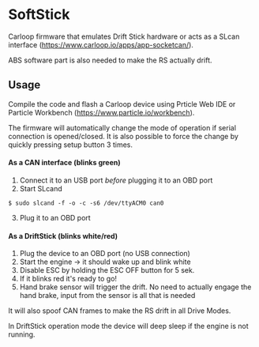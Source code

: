 # SoftStick
Carloop firmware that emulates Drift Stick hardware or acts as a SLcan interface (https://www.carloop.io/apps/app-socketcan/).

ABS software part is also needed to make the RS actually drift.

## Usage
Compile the code and flash a Carloop device using Prticle Web IDE or Particle Workbench (https://www.particle.io/workbench).

The firmware will automatically change the mode of operation if serial connection is opened/closed. It is also possible to force the change by quickly pressing setup button 3 times.

#### As a CAN interface (blinks green)
1. Connect it to an USB port *before* plugging it to an OBD port
2. Start SLcand
  ```
  $ sudo slcand -f -o -c -s6 /dev/ttyACM0 can0
  ```
3. Plug it to an OBD port

#### As a DriftStick (blinks white/red)
1. Plug the device to an OBD port (no USB connection)
2. Start the engine -> it should wake up and blink white
3. Disable ESC by holding the ESC OFF button for 5 sek.
4. If it blinks red it's ready to go!
5. Hand brake sensor will trigger the drift. No need to actually engage the hand brake, input from the sensor is all that is needed

It will also spoof CAN frames to make the RS drift in all Drive Modes.

In DriftStick operation mode the device will deep sleep if the engine is not running.
